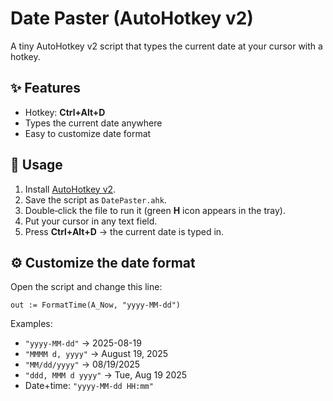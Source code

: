 # Date Paster (AutoHotkey v2)

A tiny AutoHotkey v2 script that types the current date at your cursor with a hotkey.

## ✨ Features
- Hotkey: **Ctrl+Alt+D**
- Types the current date anywhere
- Easy to customize date format

## 🚀 Usage
1. Install [AutoHotkey v2](https://www.autohotkey.com/).
2. Save the script as `DatePaster.ahk`.
3. Double‑click the file to run it (green **H** icon appears in the tray).
4. Put your cursor in any text field.
5. Press **Ctrl+Alt+D** → the current date is typed in.

## ⚙️ Customize the date format
Open the script and change this line:

```ahk
out := FormatTime(A_Now, "yyyy-MM-dd")
```
Examples:

- `"yyyy-MM-dd"` → 2025-08-19
- `"MMMM d, yyyy"` → August 19, 2025
- `"MM/dd/yyyy"` → 08/19/2025
- `"ddd, MMM d yyyy"` → Tue, Aug 19 2025
- Date+time: `"yyyy-MM-dd HH:mm"`
